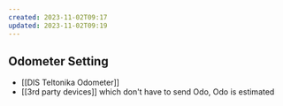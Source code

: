 ```yaml
---
created: 2023-11-02T09:17
updated: 2023-11-02T09:19
---
```

## Odometer Setting

- [[DIS Teltonika Odometer]]
- [[3rd party devices]] which don't have to send Odo, Odo is estimated